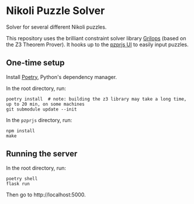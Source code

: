 # Nikoli Puzzle Solver

Solver for several different Nikoli puzzles.

This repository uses the brilliant constraint solver library [Grilops](https://github.com/obijywk/grilops) (based on the Z3 Theorem Prover). It hooks up to the [pzprjs UI](https://github.com/robx/pzprjs) to easily input puzzles.

## One-time setup

Install [Poetry](https://python-poetry.org/docs/), Python's dependency manager.

In the root directory, run:

    poetry install  # note: building the z3 library may take a long time, up to 20 min, on some machines
    git submodule update --init

In the `pzprjs` directory, run:

    npm install
    make

## Running the server

In the root directory, run:

    poetry shell
    flask run

Then go to http://localhost:5000.

